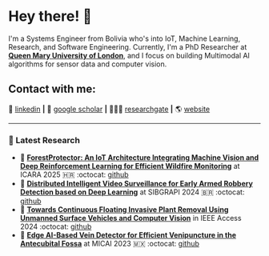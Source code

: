 # Hey there! 👋 
 
I'm a Systems Engineer from Bolivia who's into IoT, Machine Learning, Research, and Software Engineering. 
Currently, I'm a PhD Researcher at **[Queen Mary University of London](https://www.qmul.ac.uk/)**, and I focus on building Multimodal AI algorithms for sensor data and computer vision.

## Contact with me: 

👔 [linkedin][linkedin] **|** 
📰 [google scholar][google scholar] **|** 
👨🏻‍🔬 [researchgate][researchgate] **|** 
🌎 [website][website]

---


### 📑 Latest Research
- 📜 [**ForestProtector: An IoT Architecture Integrating Machine Vision and Deep Reinforcement Learning for Efficient Wildfire Monitoring**][ForestProtector] at ICARA 2025 🇭🇷 :octocat: [github][ForestProtector github]
- 📜 [**Distributed Intelligent Video Surveillance for Early Armed Robbery Detection based on Deep Learning**][TheftDetection] at SIBGRAPI 2024 🇧🇷 :octocat: [github][TheftDetection github]
- 📜 [**Towards Continuous Floating Invasive Plant Removal Using Unmanned Surface Vehicles and Computer Vision**][RecyclingRush] in IEEE Access 2024 :octocat: [github][RecyclingRush github]
- 📜 [**Edge AI-Based Vein Detector for Efficient Venipuncture in the Antecubital Fossa**][CUBITAL] at MICAI 2023 🇲🇽 :octocat: [github][CUBITAL github]


[google scholar]: https://scholar.google.com/citations?user=yI73dIcAAAAJ&hl=en
[linkedin]: https://www.linkedin.com/in/edwinsalcedo/
[researchgate]: https://www.researchgate.net/profile/Edwin-Salcedo
[website]: https://edwinsalcedo.com/
[CUBITAL]: https://doi.org/10.1007/978-3-031-47640-2_24 
[CUBITAL github]: https://github.com/EdwinTSalcedo/CUBITAL
[RecyclingRush]: https://doi.org/10.1109/ACCESS.2024.3351764 
[RecyclingRush github]: https://github.com/EdwinTSalcedo/RecyclingRush 
[TheftDetection]: https://doi.org/10.1109/SIBGRAPI62404.2024.10716299
[TheftDetection github]: https://github.com/Coding-Rod/crime_detection
[ForestProtector]: https://doi.org/10.1109/ICARA64554.2025.10977677
[ForestProtector github]: https://github.com/EdwinTSalcedo/ForestProtector 

